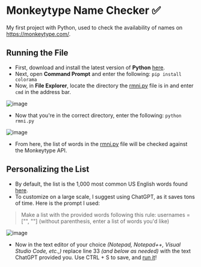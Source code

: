 # Monkeytype Name Checker ✅

My first project with Python, used to check the availability of names on https://monkeytype.com/.

## Running the File

* First, download and install the latest version of **Python** [here](https://www.python.org/downloads/).
* Next, open **Command Prompt** and enter the following: `pip install colorama`
* Now, in **File Explorer**, locate the directory the [rmni.py](https://github.com/willrmni/monkeytype-name-checker/blob/main/rmni.py) file is in and enter `cmd` in the address bar.

![image](https://github.com/user-attachments/assets/a95eb324-9340-4e88-a101-74b93f091aac)


* Now that you're in the correct directory, enter the following: `python rmni.py`

![image](https://github.com/user-attachments/assets/6e72dddf-bd56-4a2d-91b1-6c92a45348f1)

* From here, the list of words in the [rmni.py](https://github.com/willrmni/monkeytype-name-checker/blob/main/rmni.py) file will be checked against the Monkeytype API.

## Personalizing the List

* By default, the list is the 1,000 most common US English words found [here](https://gist.github.com/SivilTaram/9597125e4134cc81648027b1c6f6395f).
* To customize on a large scale, I suggest using ChatGPT, as it saves tons of time. Here is the prompt I used:

> Make a list with the provided words following this rule: usernames = ["", ""] (without parenthesis, enter a list of words you'd like)

![image](https://github.com/user-attachments/assets/058a48b2-ac35-4667-ba43-3ff02f028d4f)

* Now in the text editor of your choice *(Notepad, Notepad++, Visual Studio Code, etc.,)* replace line 33 *(and below as needed)* with the text ChatGPT provided you. Use CTRL + S to save, and [run it]()!
